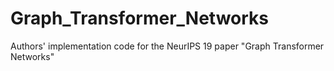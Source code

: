 # Graph_Transformer_Networks
Authors' implementation code for the NeurIPS 19 paper "Graph Transformer Networks"
